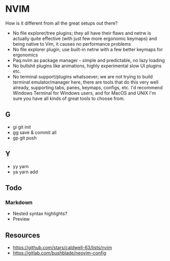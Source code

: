 # NVIM

How is it different from all the great setups out there?

- No file explorer/tree plugins; they all have their flaws and netrw is actually
  quite effective (with just few more ergonomic keymaps) and being native to Vim,
  it causes no performance problems
- No file explorer plugin, use built-in netrw with a few better keymaps for ergonomics
- Paq.nvim as package manager - simple and predictable, no lazy loading
- No bullshit plugins like animations, highly experimental slow UI plugins etc.
- No terminal support/plugins whatsoever; we are not trying to build terminal 
  emulator/manager here, there are tools that do this very well already, 
  supporting tabs, panes, keymaps, configs, etc. I'd recommend Windows Terminal 
  for Windows users, and for MacOS and UNIX I'm sure you have all kinds of great 
  tools to choose from.

## G

- <Leader>gi  git init
- <Leader>gg  save & commit all
- <Leader>gp  git push

## Y

- <Leader>yy  yarn
- <Leader>ya  yarn add

## Todo

### Markdown

- Nested syntax highlights?
- Preview

## Resources

- https://github.com/stars/caldwell-63/lists/nvim
- https://gitlab.com/bushblade/neovim-config

